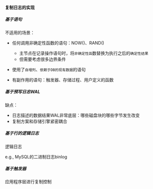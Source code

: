 #### 复制日志的实现

##### 基于语句

不适用的场景：

- 任何调用非确定性函数的语句：NOW()、RAND()

  - 主节点在记录操作语句时，将`非确定性函`数替换为执行之后的`确定性结果`
  - 但需要考虑很多边界条件
  
- 使用了`自增列`、`依赖于DB的现有数据`的语句

- 有副作用的语句：触发器、存储过程、用户定义的函数

##### 基于预写日志WAL

缺点：

- 日志描述的数据结果WAL非常底层：哪些磁盘块的哪些字节发生改变
- 复制方案和存储引擎紧密耦合

##### 基于行的逻辑日志

逻辑日志

e.g., MySQL的二进制日志binlog

##### 基于触发器

应用程序层进行复制控制
